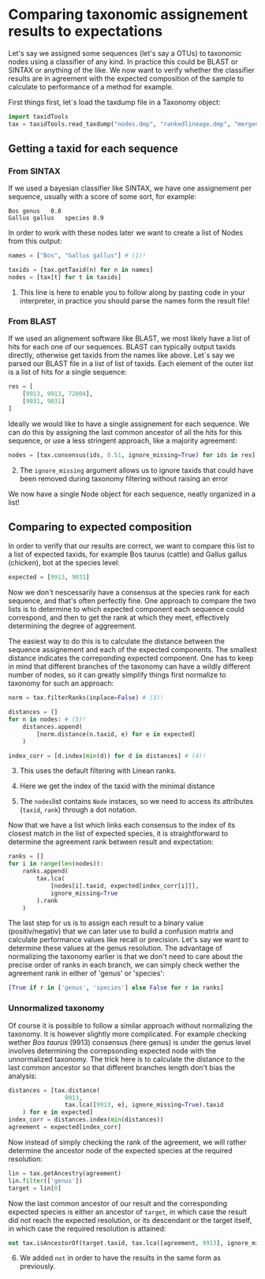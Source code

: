 # Comparing taxonomic assignement results to expectations

Let's say we assigned some sequences (let's say a OTUs) to taxonomic nodes using 
a classifier of any kind. In practice this could be BLAST or SINTAX
or anything of the like. We now want to verify whether the classifier results
are in agreement with the expected composition of the sample to calculate to performance 
of a method for example.

First things first, let`s load the taxdump file in a Taxonomy object:

``` py
import taxidTools
tax = taxidTools.read_taxdump("nodes.dmp", "rankedlineage.dmp", "merged.dmp")
```

## Getting a taxid for each sequence

### From SINTAX

If we used a bayesian classifier like SINTAX, we have one assignement per sequence,
usually with  a score of some sort, for example:

```
Bos genus   0.8
Gallus gallus   species 0.9
```

In order to work with these nodes later we want to create a list of Nodes from this output:

``` py
names = ["Bos", "Gallus gallus"] # (1)!

taxids = [tax.getTaxid(n) for n in names]
nodes = [tax[t] for t in taxids]
```

1.  This line is here to enable you to follow along by pasting code in your interpreter, 
    in practice you should parse the names form the result file!

### From BLAST

If we used an alignement software like BLAST, we most likely have a list of hits for each 
one of our sequences. BLAST can typically output taxids directly, otherwise get taxids from the 
names like above. Let`s say we parsed our BLAST file in a list of list of taxids. Each element of
the outer list is a list of hits for a single sequence:

``` py
res = [
    [9913, 9913, 72004],
    [9031, 9031]
]
```

Ideally we would like to have a single assignement for each sequence. We can do this by assigning the last common ancestor 
of all the hits for this sequence, or use a less stringent approach, like a majority agreement:

``` py
nodes = [tax.consensus(ids, 0.51, ignore_missing=True) for ids in res] #(2)!
```

2.  The `ignore_missing` argument allows us to ignore taxids that could have been removed during taxonomy filtering without raising an error

We now have a single Node object for each sequence, neatly organized in a list!

## Comparing to expected composition

In order to verify that our results are correct, we want to compare 
this list to a list of expected taxids, for example Bos taurus (cattle) and 
Gallus gallus (chicken), bot at the species level:

``` py
expected = [9913, 9031] 
```

Now we don't nescessarily have a consensus at the species rank for each sequence, and that's often
perfectly fine. One approach to compare the two lists is to determine to which expected 
component each sequence could correspond, and then to get the rank at which they meet, effectively 
determining the degree of aggreement.

The easiest way to do this is to calculate the distance between the sequence assignement and each of the 
expected components. The smallest distance indicates the correponding expected component.
One has to keep in mind that different branches of the taxonomy can have a wildly different number of nodes,
so it can greatly simplify things first normalize to taxonomy for such an approach:

``` py
norm = tax.filterRanks(inplace=False) # (3)!

distances = []
for n in nodes: # (5)!
    distances.append(
        [norm.distance(n.taxid, e) for e in expected]
    )

index_corr = [d.index(min(d)) for d in distances] # (4)!
```

3.  This uses the default filtering with Linean ranks.

4.  Here we get the index of the taxid with the minimal distance

5.  The `nodes`list contains `Node` instaces, so we need to access its attributes (`taxid`, `rank`) through a dot notation.

Now that we have a list which links each consensus to the index of its closest match in the list of 
expected species, it is straightforward to determine the agreement rank between result and expectation:

``` py
ranks = []
for i in range(len(nodes)):
    ranks.append(
        tax.lca(
            [nodes[i].taxid, expected[index_corr[i]]],
            ignore_missing=True
        ).rank
    )
```

The last step for us is to assign each result to a binary value (positiv/negativ) that we can
later use to build a confusion matrix and calculate performance values like recall or precision.
Let's say we want to determine these values at the genus resolution. The advantage of normalizing 
the taxonomy earlier is that we don't need to care about the precise order of ranks in each branch,
we can simply check wether the agreement rank in either of 'genus' or 'species':

``` py
[True if r in ['genus', 'species'] else False for r in ranks]
```

### Unnormalized taxonomy

Of course it is possible to follow a similar approach without normalizing the taxonomy. It is however
slightly more complicated. For example checking wether *Bos taurus* (9913) consensus (here genus) is
under the genus level involves determining the correpsonding expected node with the unnormalized taxonomy.
The trick here is to calculate the distance to the last common ancestor so that different branches length 
don't bias the analysis:

``` py
distances = [tax.distance(
                9913,
                tax.lca([9913, e], ignore_missing=True).taxid
    ) for e in expected]
index_corr = distances.index(min(distances))
agreement = expected[index_corr]
```

Now instead of simply checking the rank of the agreement, we will rather determine the ancestor
node of the expected species at the required resolution:

``` py
lin = tax.getAncestry(agreement)
lin.filter(['genus'])
target = lin[0]
```

Now the last common ancestor of our result and the corresponding expected species is either
an ancestor of `target`, in which case the result did not reach the expected resolution,
or its descendant or the target itself, in which case the required resolution is attained:

``` py
not tax.isAncestorOf(target.taxid, tax.lca([agreement, 9913], ignore_missing=True)) # (6)!
```

6.  We added `not` in order to have the results in the same form as previously.
